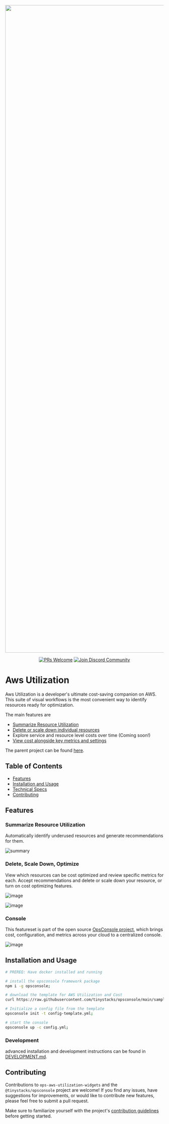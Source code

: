 <p align="center">
  <img width="2051" alt="docs-thumbnail" src="https://github.com/tinystacks/ops-aws-utilization-widgets/assets/6458766/bbf70c7b-cd53-4456-88a4-c7bb046d67a2">
</p>

<p align="center">
  <a href='http://makeapullrequest.com'><img alt='PRs Welcome' src='https://img.shields.io/badge/PRs-welcome-brightgreen.svg?style=shields'/></a>
  <a href='https://discord.gg/AZZzdGVCNW'><img alt="Join Discord Community" src="https://img.shields.io/badge/discord%20community-join-blue"/></a>
</p>

# Aws Utilization

Aws Utilization is a developer's ultimate cost-saving companion on AWS. This suite of visual workflows is the most convenient way to identify resources ready for optimization.

The main features are

- [Summarize Resource Utilization](#summarize-resource-utilization)
- [Delete or scale down individual resources](#delete-scale-down-optimize)
- Explore service and resource level costs over time (Coming soon!)
- [View cost alongside key metrics and settings](#console)

The parent project can be found [here](https://github.com/tinystacks/opsconsole).

Table of Contents
-----------------
- [Features](#features)
- [Installation and Usage](#installation-and-usage)
- [Technical Specs](#technical-specs)
- [Contributing](#contributing)

## Features

### Summarize Resource Utilization

Automatically identify underused resources and generate recommendations for them.

![summary](https://github.com/tinystacks/ops-aws-utilization-widgets/assets/6458766/1a3f61e5-2d78-4710-9550-5beb4ec15124)


### Delete, Scale Down, Optimize
View which resources can be cost optimized and review specific metrics for each. Accept recommendations and delete or scale down your resource, or turn on cost optimizing features.

![image](https://github.com/tinystacks/ops-aws-utilization-widgets/assets/6458766/71a3b685-2367-4203-8d81-165d7e9434db)

![image](https://github.com/tinystacks/ops-aws-utilization-widgets/assets/6458766/2e793503-00a4-4ae9-a25e-7c67cf68abb2)

### Console
This featureset is part of the open source [OpsConsole project](https://github.com/tinystacks/opsconsole/tree/main), which brings cost, configuration, and metrics across your cloud to a centralized console.

![image](https://github.com/tinystacks/ops-aws-utilization-widgets/assets/6458766/92833653-4681-49af-a5e5-2ec1db525479)

## Installation and Usage

```bash
# PREREQ: Have docker installed and running

# install the opsconsole framework package
npm i -g opsconsole;

# download the template for AWS Utilization and Cost
curl https://raw.githubusercontent.com/tinystacks/opsconsole/main/samples/aws-sample.yml -o config-template.yml;

# Initialize a config file from the template
opsconsole init -t config-template.yml;

# start the console
opsconsole up -c config.yml;
```

### Development
advanced installation and development instructions can be found in [DEVELOPMENT.md](/DEVELOPMENT.md).


## Contributing

Contributions to `ops-aws-utilization-widgets` and the `@tinystacks/opsconsole` project are welcome! If you find any issues, have suggestions for improvements, or would like to contribute new features, please feel free to submit a pull request.

Make sure to familiarize yourself with the project's [contribution guidelines](CONTRIBUTING.md) before getting started.

